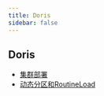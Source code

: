 ```yaml
---
title: Doris
sidebar: false
---
```


## Doris

+ [集群部署](./集群部署.md)
+ [动态分区和RoutineLoad](./动态分区和RoutineLoad.md)